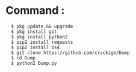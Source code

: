 # Command :
      $ pkg update && upgrade
      $ pkg install git
      $ pkg install python2
      $ pip2 install requests
      $ pip2 install bs4
      $ git clone https://github.com/crackige/Dump
      $ cd Dump
      $ python2 Dump.py
